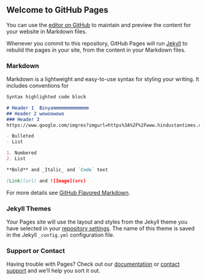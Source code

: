 ## Welcome to GitHub Pages

You can use the [editor on GitHub](https://github.com/binibb/CourseraTest/edit/master/README.md) to maintain and preview the content for your website in Markdown files.

Whenever you commit to this repository, GitHub Pages will run [Jekyll](https://jekyllrb.com/) to rebuild the pages in your site, from the content in your Markdown files.

### Markdown

Markdown is a lightweight and easy-to-use syntax for styling your writing. It includes conventions for

```markdown
Syntax highlighted code block

# Header 1  Binyammmmmmmmmmmmm
## Header 2 wowoowowo
### Header 3
https://www.google.com/imgres?imgurl=https%3A%2F%2Fwww.hindustantimes.com%2Frf%2Fimage_size_960x540%2FHT%2Fp2%2F2018%2F11%2F10%2FPictures%2F_fea09362-e4d7-11e8-a684-a3b63261dee4.JPG&imgrefurl=https%3A%2F%2Fwww.hindustantimes.com%2Fhollywood%2Fwhy-thanos-spared-avengers-life-in-avengers-infinity-war-marvel-exec-gives-the-definitive-answer%2Fstory-Y2ITh3c4JVop2OfxSgacxL.html&docid=ewNa6YMolaE2YM&tbnid=nQYXiPSqSm41SM%3A&vet=10ahUKEwiKt7Do2-HiAhUHc98KHbt8AZMQMwhrKAMwAw..i&w=960&h=540&bih=625&biw=1366&q=avengers%20thanos&ved=0ahUKEwiKt7Do2-HiAhUHc98KHbt8AZMQMwhrKAMwAw&iact=mrc&uact=8

- Bulleted
- List

1. Numbered
2. List

**Bold** and _Italic_ and `Code` text

[Link](url) and ![Image](src)
```

For more details see [GitHub Flavored Markdown](https://guides.github.com/features/mastering-markdown/).

### Jekyll Themes

Your Pages site will use the layout and styles from the Jekyll theme you have selected in your [repository settings](https://github.com/binibb/CourseraTest/settings). The name of this theme is saved in the Jekyll `_config.yml` configuration file.

### Support or Contact

Having trouble with Pages? Check out our [documentation](https://help.github.com/categories/github-pages-basics/) or [contact support](https://github.com/contact) and we’ll help you sort it out.
